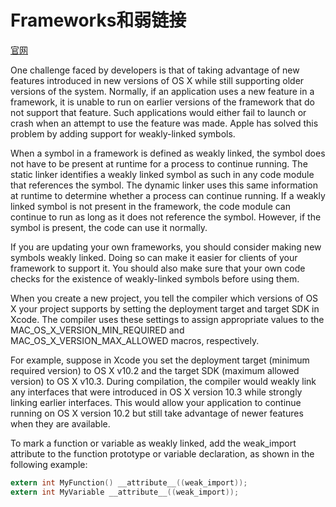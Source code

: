 # Frameworks和弱链接

[官网](https://developer.apple.com/library/archive/documentation/MacOSX/Conceptual/BPFrameworks/Concepts/WeakLinking.html#//apple_ref/doc/uid/20002378-106633)

One challenge faced by developers is that of taking advantage of new features introduced in new versions of OS X while still supporting older versions of the system. Normally, if an application uses a new feature in a framework, it is unable to run on earlier versions of the framework that do not support that feature. Such applications would either fail to launch or crash when an attempt to use the feature was made. Apple has solved this problem by adding support for weakly-linked symbols.

When a symbol in a framework is defined as weakly linked, the symbol does not have to be present at runtime for a process to continue running. The static linker identifies a weakly linked symbol as such in any code module that references the symbol. The dynamic linker uses this same information at runtime to determine whether a process can continue running. If a weakly linked symbol is not present in the framework, the code module can continue to run as long as it does not reference the symbol. However, if the symbol is present, the code can use it normally.

If you are updating your own frameworks, you should consider making new symbols weakly linked. Doing so can make it easier for clients of your framework to support it. You should also make sure that your own code checks for the existence of weakly-linked symbols before using them.

When you create a new project, you tell the compiler which versions of OS X your project supports by setting the deployment target and target SDK in Xcode. The compiler uses these settings to assign appropriate values to the MAC_OS_X_VERSION_MIN_REQUIRED and MAC_OS_X_VERSION_MAX_ALLOWED macros, respectively. 

For example, suppose in Xcode you set the deployment target (minimum required version) to OS X v10.2 and the target SDK (maximum allowed version) to OS X v10.3. During compilation, the compiler would weakly link any interfaces that were introduced in OS X version 10.3 while strongly linking earlier interfaces. This would allow your application to continue running on OS X version 10.2 but still take advantage of newer features when they are available.

To mark a function or variable as weakly linked, add the weak_import attribute to the function prototype or variable declaration, as shown in the following example:

```Objective-C
extern int MyFunction() __attribute__((weak_import));
extern int MyVariable __attribute__((weak_import));
```


